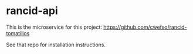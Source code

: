 # rancid-api

This is the microservice for this project: https://github.com/cwefso/rancid-tomatillos

See that repo for installation instructions.
